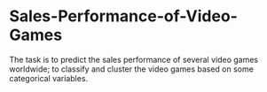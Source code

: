# Sales-Performance-of-Video-Games
The task is to predict the sales performance of several video games worldwide; to classify and cluster the video games based on some categorical variables.
